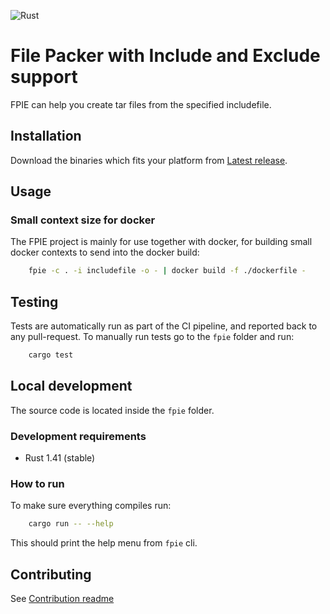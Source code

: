 ![Rust](https://github.com/hklsiteimprove/FPIE/workflows/Rust/badge.svg?branch=master)
# File Packer with Include and Exclude support
FPIE can help you create tar files from the specified includefile.

## Installation
Download the binaries which fits your platform from [Latest release](https://github.com/hklsiteimprove/FPIE/releases/latest).

## Usage
### Small context size for docker
The FPIE project is mainly for use together with docker, for building small docker contexts to send into the docker build:

```bash
    fpie -c . -i includefile -o - | docker build -f ./dockerfile -
```

## Testing 
Tests are automatically run as part of the CI pipeline, and reported back to any pull-request.
To manually run tests go to the `fpie` folder and run:
```bash
    cargo test
```

## Local development
The source code is located inside the `fpie` folder.

### Development requirements
- Rust 1.41 (stable)

### How to run
To make sure everything compiles run:
```bash
    cargo run -- --help
```
This should print the help menu from `fpie` cli.

## Contributing
See [Contribution readme](Docs/CONTRIBUTE.md)
